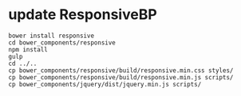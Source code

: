 update ResponsiveBP
===================

```
bower install responsive
cd bower_components/responsive
npm install
gulp
cd ../..
cp bower_components/responsive/build/responsive.min.css styles/
cp bower_components/responsive/build/responsive.min.js scripts/
cp bower_components/jquery/dist/jquery.min.js scripts/
```

